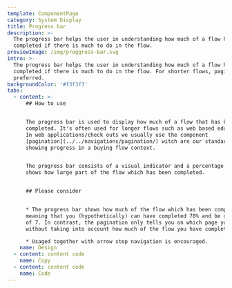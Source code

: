 ```yaml
---
template: ComponentPage
category: System Display
title: Progress bar
description: >-
  The progress bar helps the user in understanding how much of a flow has been
  completed if there is much to do in the flow.
previewImage: /img/proggress-bar.svg
intro: >-
  The progress bar helps the user in understanding how much of a flow has been
  completed if there is much to do in the flow. For shorter flows, pagination is
  preferred.
backgroundColor: '#f3f3f3'
tabs:
  - content: >-
      ## How to use


      The progress bar is used to display how much of a flow that has been
      completed. It's often used for longer flows such as web based educations.
      In web applications/check outs we usually use the component
      [pagination](../../navigations/pagination/) witch are our standard way of
      showing progress in a buying flow context.


      The progress bar consists of a visual indicator and a percentage which
      shows how large part of the flow which has been completed.


      ## Please consider


      * The progress bar shows how much of the flow which has been completed,
      meaning that you (hypothetically) can have completed 78% and be on page 2
      of 7. In contrast, the pagination only tells you on which page you are
      without taking into account how much of the flow you have completed.

      * Usaged together with arrow step navigation is encouraged.
    name: Design
  - content: content code
    name: Copy
  - content: content code
    name: Code
---
```


